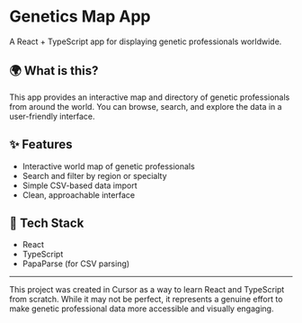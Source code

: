 # Genetics Map App

A React + TypeScript app for displaying genetic professionals worldwide.

## 🌍 What is this?
This app provides an interactive map and directory of genetic professionals from around the world. You can browse, search, and explore the data in a user-friendly interface.

## ✨ Features
- Interactive world map of genetic professionals
- Search and filter by region or specialty
- Simple CSV-based data import
- Clean, approachable interface

## 🧩 Tech Stack
- React
- TypeScript
- PapaParse (for CSV parsing)

---

This project was created in Cursor as a way to learn React and TypeScript from scratch. While it may not be perfect, it represents a genuine effort to make genetic professional data more accessible and visually engaging.